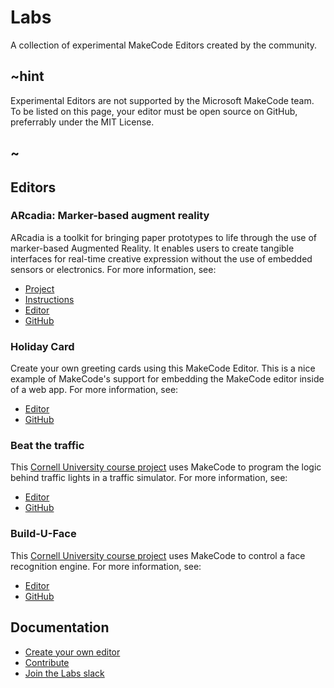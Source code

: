 # Labs

A collection of experimental MakeCode Editors created by the community.


## ~hint

Experimental Editors are not supported by the Microsoft MakeCode team.
To be listed on this page, your editor must be open source on GitHub,
preferrably under the MIT License. 

## ~

## Editors

### ARcadia: Marker-based augment reality

ARcadia is a toolkit for bringing paper prototypes to life through the use of marker-based Augmented Reality. It enables users to create tangible interfaces for real-time creative expression without the use of embedded sensors or electronics. For more information, see:

* [Project](http://www.playfulcomputation.group/arcadia.html)
* [Instructions](https://laboratoryforplayfulcomputation.github.io/arcadia/docs/about.html)
* [Editor](https://laboratoryforplayfulcomputation.github.io/arcadia/)
* [GitHub](https://github.com/LaboratoryForPlayfulComputation/arcadia)

### Holiday Card

Create your own greeting cards using this MakeCode Editor. This is a nice example of
MakeCode's support for embedding the MakeCode editor inside of a web app. For more information, see:

* [Editor](https://samelhusseini.github.io/pxt-holidays/controller.html)
* [GitHub](https://github.com/samelhusseini/pxt-holidays)

### Beat the traffic

This [Cornell University course project](https://makecode.com/courses/cornellMPS2017)
uses MakeCode to program the logic behind traffic lights in a traffic simulator. For 
more information, see:

* [Editor](https://liolop.github.io/Coraffic)
* [GitHub](https://github.com/liolop/Coraffic)

### Build-U-Face

This [Cornell University course project](https://makecode.com/courses/cornellMPS2017)
uses MakeCode to control a face recognition engine. For 
more information, see:

* [Editor](https://jcspec.github.io/BuildUFace)
* [GitHub](https://github.com/JCSPEC/BuildUFace)

## Documentation

* [Create your own editor](/target-creation)
* [Contribute](https://github.com/Microsoft/pxt)
* [Join the Labs slack](https://makecodelabs.slack.com)
